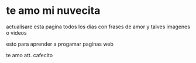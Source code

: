 <!DOCTYPE html>
<html lang="es">
<head>
    <meta charset="UTF-8">
    <meta name="viewport" content="width=device-width, initial-scale=1.0">
    <title>Título de la Página</title>
</head>
<body>
    <h1>te amo mi nuvecita </h1>
    <p>actualisare esta pagina todos los dias con frases de amor y talves imagenes o videos </p>
</body>
</html>
<p>esto para aprender a progamar paginas web</p>
<p>te amo att. cafecito</p>

